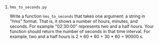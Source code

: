 1. `hms_to_seconds.py`

    Write a function `hms_to_seconds` that takes one argument: a string in "hms" format. That is, it shows a number of hours, minutes, and seconds. For example "02:30:00" represents two and a half hours. Your function should return the number of seconds in that time interval. For example, two and a half hours is 2 * 60 * 60 + 30 * 60 = 90000 s. 

